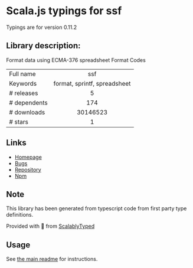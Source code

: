 
# Scala.js typings for ssf

Typings are for version 0.11.2

## Library description:
Format data using ECMA-376 spreadsheet Format Codes

|                    |                 |
| ------------------ | :-------------: |
| Full name          | ssf |
| Keywords           | format, sprintf, spreadsheet |
| # releases         | 5 |
| # dependents       | 174 |
| # downloads        | 30146523 |
| # stars            | 1 |

## Links
- [Homepage](http://sheetjs.com/)
- [Bugs](https://github.com/SheetJS/ssf/issues)
- [Repository](https://github.com/SheetJS/ssf)
- [Npm](https://www.npmjs.com/package/ssf)
    


## Note
This library has been generated from typescript code from first party type definitions.

Provided with :purple_heart: from [ScalablyTyped](https://github.com/oyvindberg/ScalablyTyped)

## Usage
See [the main readme](../../readme.md) for instructions.



